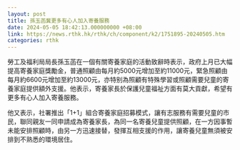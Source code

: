 ```yaml
---
layout: post
title: 孫玉菡冀更多有心人加入寄養服務
date: 2024-05-05 18:42:13.000000000 +08:00
link: https://news.rthk.hk/rthk/ch/component/k2/1751895-20240505.htm
categories: rthk
---
```


勞工及福利局局長孫玉菡在一個有關寄養家庭的活動致辭時表示，政府上月已大幅提高寄養家庭獎勵金，普通照顧由每月約5000元增加至約11000元，緊急照顧由每月約6600元增加至約13000元，亦特别為照顧有特殊學習或照顧需要兒童的寄養家庭提供額外支援。他表示，寄養家長於保護兒童福祉方面有莫大貢獻，希望有更多有心人加入寄養服務。

他又表示，社署推出「1+1」組合寄養家庭招募模式，讓有志服務有需要兒童的市民，聯同親友一同申請成為寄養家長，為同一名寄養兒童提供照顧，在一方因事暫未能安排照顧時，由另一方迅速接替，發揮互相支援的作用，讓寄養兒童無須被安排到不熟悉的環境居住。
